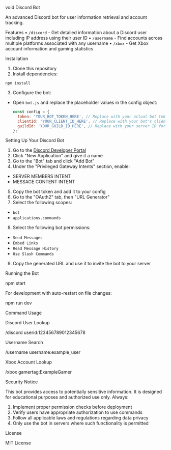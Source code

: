 void Discord Bot

An advanced Discord bot for user information retrieval and account tracking.


Features
• `/discord` - Get detailed information about a Discord user including IP address using their user ID
• `/username` - Find accounts across multiple platforms associated with any username
• `/xbox` - Get Xbox account information and gaming statistics


Installation
1. Clone this repository
2. Install dependencies:
```
npm install
```
3. Configure the bot:
- Open `bot.js` and replace the placeholder values in the config object:
  ```javascript
  const config = {
    token: 'YOUR_BOT_TOKEN_HERE', // Replace with your actual bot token
    clientId: 'YOUR_CLIENT_ID_HERE', // Replace with your bot's client ID
    guildId: 'YOUR_GUILD_ID_HERE', // Replace with your server ID for development
  };
  ```


Setting Up Your Discord Bot
1. Go to the [Discord Developer Portal](https://discord.com/developers/applications)
2. Click "New Application" and give it a name
3. Go to the "Bot" tab and click "Add Bot"
4. Under the "Privileged Gateway Intents" section, enable:
- SERVER MEMBERS INTENT
- MESSAGE CONTENT INTENT
5. Copy the bot token and add it to your config
6. Go to the "OAuth2" tab, then "URL Generator"
7. Select the following scopes:
- `bot`
- `applications.commands`
8. Select the following bot permissions:
- `Send Messages`
- `Embed Links`
- `Read Message History`
- `Use Slash Commands`
9. Copy the generated URL and use it to invite the bot to your server


Running the Bot

npm start


For development with auto-restart on file changes:

npm run dev


Command Usage

Discord User Lookup

/discord userid:123456789012345678


Username Search

/username username:example_user


Xbox Account Lookup

/xbox gamertag:ExampleGamer


Security Notice

This bot provides access to potentially sensitive information. It is designed for educational purposes and authorized use only. Always:

1. Implement proper permission checks before deployment
2. Verify users have appropriate authorization to use commands
3. Follow all applicable laws and regulations regarding data privacy
4. Only use the bot in servers where such functionality is permitted


License

MIT License
